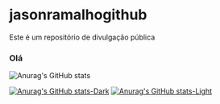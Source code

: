 # jasonramalhogithub
Este é um repositório de divulgação pública
### Olá 

![Anurag's GitHub stats](https://github-readme-stats.vercel.app/api?username=jasonrn36&show_icons=true&theme=tokyonight)

[![Anurag's GitHub stats-Dark](https://github-readme-stats.vercel.app/api?username=anuraghazra&show_icons=true&theme=dark#gh-dark-mode-only)](https://github.com/anuraghazra/github-readme-stats#gh-dark-mode-only)
[![Anurag's GitHub stats-Light](https://github-readme-stats.vercel.app/api?username=anuraghazra&show_icons=true&theme=default#gh-light-mode-only)](https://github.com/anuraghazra/github-readme-stats#gh-light-mode-only)


